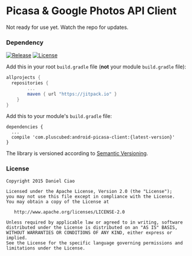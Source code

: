 # Picasa & Google Photos API Client

Not ready for use yet. Watch the repo for updates.

### Dependency

[![Release](https://img.shields.io/github/release/plusCubed/android-picasa-client.svg?label=JitPack)](https://jitpack.io/#com.pluscubed/android-picasa-client) [![License](https://img.shields.io/badge/license-Apache%202-4EB1BA.svg?style=flat-square)](https://www.apache.org/licenses/LICENSE-2.0.html)


Add this in your root `build.gradle` file (**not** your module `build.gradle` file):

```gradle
allprojects {
  repositories {
		...
		maven { url "https://jitpack.io" }
	}
}
```

Add this to your module's `build.gradle` file:

```Gradle
dependencies {
  ...
  compile 'com.pluscubed:android-picasa-client:{latest-version}'
}
```

The library is versioned according to [Semantic Versioning](http://semver.org/).

### License

```
Copyright 2015 Daniel Ciao

Licensed under the Apache License, Version 2.0 (the "License");
you may not use this file except in compliance with the License.
You may obtain a copy of the License at

   http://www.apache.org/licenses/LICENSE-2.0

Unless required by applicable law or agreed to in writing, software
distributed under the License is distributed on an "AS IS" BASIS,
WITHOUT WARRANTIES OR CONDITIONS OF ANY KIND, either express or implied.
See the License for the specific language governing permissions and
limitations under the License.
```
